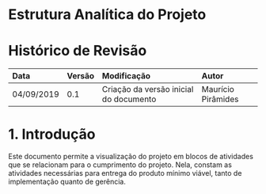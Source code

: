 # Estrutura Analítica do Projeto


# Histórico de Revisão

| Data   | Versão | Modificação  | Autor  |
| :- | :- | :- | :- |
| 04/09/2019 | 0.1 | Criação da versão inicial do documento | Maurício Pirâmides |

# 1. Introdução

Este documento permite a visualização do projeto em blocos de atividades que se relacionam para o cumprimento do projeto. Nela, constam as atividades necessárias para entrega do produto mínimo viável, tanto de implementação quanto de gerência.

